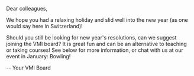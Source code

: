 Dear colleagues,

We hope you had a relaxing holiday and slid well into the new year (as one would say here in Switzerland)!

Should you still be looking for new year's resolutions, can we suggest joining the VMI board?
It is great fun and can be an alternative to teaching or taking courses!
See below for more information, or chat with us at our event in January: Bowling!

-- Your VMI Board
